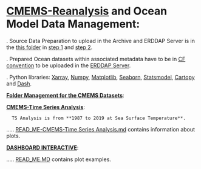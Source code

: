 # [CMEMS-Reanalysis](https://resources.marine.copernicus.eu/products) and Ocean Model Data Management: 

. Source Data Preparation to upload in the Archive and ERDDAP Server is in the [this folder](https://github.com/007-Ozalp/CMEMS-Reanalysis-Data-Management/tree/main/Folder%20Management%20for%20the%20CMEMS%20Datasets) in [step 1](https://github.com/007-Ozalp/CMEMS-Reanalysis-Data-Management/blob/main/Folder%20Management%20for%20the%20CMEMS%20Datasets/step_1_CMEMS_REANALYSIS_AdriaticSea.ipynb) and [step 2](https://github.com/007-Ozalp/CMEMS-Reanalysis-Data-Management/blob/main/Folder%20Management%20for%20the%20CMEMS%20Datasets/step_2_CMEMS_REANALYSIS_AdriaticSea.ipynb).

. Prepared Ocean datasets within associated metadata have to be in [CF convention](https://ncas-cms.github.io/cf-python/) to be uploaded in the [ERDDAP Server](https://coastwatch.pfeg.noaa.gov/erddap/index.html).

. Python libraries: [Xarray](https://pypi.org/project/xarray/), [Numpy](https://pypi.org/project/numpy/), [Matplotlib](https://pypi.org/project/matplotlib/), [Seaborn](https://pypi.org/project/seaborn/), [Statsmodel](https://pypi.org/project/statsmodels/), [Cartopy](https://pypi.org/project/Cartopy/) and [Dash](https://plotly.com/dash/).


   **[Folder Management for the CMEMS Datasets](https://github.com/007-Ozalp/CMEMS-Reanalysis-Data-Management/tree/main/Folder%20Management%20for%20the%20CMEMS%20Datasets)**:

      
  **[CMEMS-Time Series Analysis](https://github.com/007-Ozalp/CMEMS-Reanalysis-Data-Management/tree/main/CMEMS-Time%20Series%20Analysis)**:

      TS Analysis is from **1987 to 2019 at Sea Surface Temperature**.
  
  ..... [READ_ME-CMEMS-Time Series Analysis.md](https://github.com/007-Ozalp/CMEMS-Reanalysis-Data-Management/blob/main/CMEMS-Time%20Series%20Analysis/READ_ME-CMEMS-Time%20Series%20Analysis.md) contains information about plots.

  **[DASHBOARD INTERACTIVE](https://github.com/007-Ozalp/CMEMS-Reanalysis-Data-Management/tree/main/DASHBOARD%20INTERACTIVE)**:

 ..... [READ_ME.MD](https://github.com/007-Ozalp/CMEMS-Reanalysis-Data-Management/blob/main/DASHBOARD%20INTERACTIVE/READ_ME.MD) contains plot examples.
